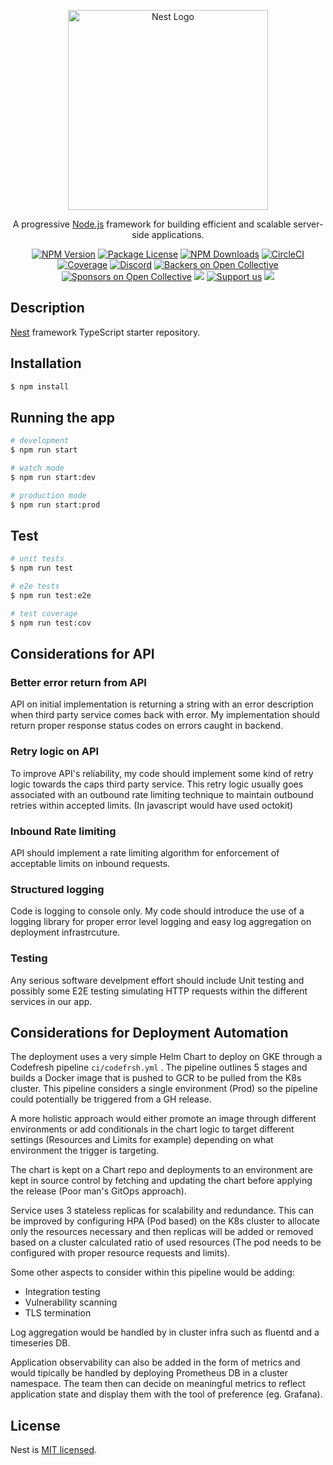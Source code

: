 <p align="center">
  <a href="http://nestjs.com/" target="blank"><img src="https://nestjs.com/img/logo_text.svg" width="320" alt="Nest Logo" /></a>
</p>

[circleci-image]: https://img.shields.io/circleci/build/github/nestjs/nest/master?token=abc123def456
[circleci-url]: https://circleci.com/gh/nestjs/nest

  <p align="center">A progressive <a href="http://nodejs.org" target="_blank">Node.js</a> framework for building efficient and scalable server-side applications.</p>
    <p align="center">
<a href="https://www.npmjs.com/~nestjscore" target="_blank"><img src="https://img.shields.io/npm/v/@nestjs/core.svg" alt="NPM Version" /></a>
<a href="https://www.npmjs.com/~nestjscore" target="_blank"><img src="https://img.shields.io/npm/l/@nestjs/core.svg" alt="Package License" /></a>
<a href="https://www.npmjs.com/~nestjscore" target="_blank"><img src="https://img.shields.io/npm/dm/@nestjs/common.svg" alt="NPM Downloads" /></a>
<a href="https://circleci.com/gh/nestjs/nest" target="_blank"><img src="https://img.shields.io/circleci/build/github/nestjs/nest/master" alt="CircleCI" /></a>
<a href="https://coveralls.io/github/nestjs/nest?branch=master" target="_blank"><img src="https://coveralls.io/repos/github/nestjs/nest/badge.svg?branch=master#9" alt="Coverage" /></a>
<a href="https://discord.gg/G7Qnnhy" target="_blank"><img src="https://img.shields.io/badge/discord-online-brightgreen.svg" alt="Discord"/></a>
<a href="https://opencollective.com/nest#backer" target="_blank"><img src="https://opencollective.com/nest/backers/badge.svg" alt="Backers on Open Collective" /></a>
<a href="https://opencollective.com/nest#sponsor" target="_blank"><img src="https://opencollective.com/nest/sponsors/badge.svg" alt="Sponsors on Open Collective" /></a>
  <a href="https://paypal.me/kamilmysliwiec" target="_blank"><img src="https://img.shields.io/badge/Donate-PayPal-ff3f59.svg"/></a>
    <a href="https://opencollective.com/nest#sponsor"  target="_blank"><img src="https://img.shields.io/badge/Support%20us-Open%20Collective-41B883.svg" alt="Support us"></a>
  <a href="https://twitter.com/nestframework" target="_blank"><img src="https://img.shields.io/twitter/follow/nestframework.svg?style=social&label=Follow"></a>
</p>
  <!--[![Backers on Open Collective](https://opencollective.com/nest/backers/badge.svg)](https://opencollective.com/nest#backer)
  [![Sponsors on Open Collective](https://opencollective.com/nest/sponsors/badge.svg)](https://opencollective.com/nest#sponsor)-->

## Description

[Nest](https://github.com/nestjs/nest) framework TypeScript starter repository.

## Installation

```bash
$ npm install
```

## Running the app

```bash
# development
$ npm run start

# watch mode
$ npm run start:dev

# production mode
$ npm run start:prod
```

## Test

```bash
# unit tests
$ npm run test

# e2e tests
$ npm run test:e2e

# test coverage
$ npm run test:cov
```

## Considerations for API

### Better error return from API
API on initial implementation is returning a string with an error description when third party service comes back with error. My implementation should return proper response status codes on errors caught in backend.

### Retry logic on API
To improve API's reliability, my code should implement some kind of retry logic towards the caps third party service. This retry logic usually goes associated with an outbound rate limiting technique to maintain outbound retries within accepted limits. (In javascript would have used octokit)

### Inbound Rate limiting
API should implement a rate limiting algorithm for enforcement of acceptable limits on inbound requests. 

### Structured logging
Code is logging to console only. My code should introduce the use of a logging library for proper error level logging and easy log aggregation on deployment infrastrcuture.

### Testing
Any serious software develpment effort should include Unit testing and possibly some E2E testing simulating HTTP requests within the different services in our app.

## Considerations for Deployment Automation

The deployment uses a very simple Helm Chart to deploy on GKE through a Codefresh pipeline `ci/codefrsh.yml` . The pipeline outlines 5 stages and builds a Docker image that is pushed to GCR to be pulled from the K8s cluster. This pipeline considers a single environment (Prod) so the pipeline could potentially be triggered from a GH release. 

A more holistic approach would either promote an image through different environments or add conditionals in the chart logic to target different settings (Resources and Limits for example) depending on what environment the trigger is targeting.

The chart is kept on a Chart repo and deployments to an environment are kept in source control by fetching and updating the chart before applying the release (Poor man's GitOps approach).

Service uses 3 stateless replicas for scalability and redundance. This can be improved by configuring HPA (Pod based) on the K8s cluster to  allocate only the resources necessary and then replicas will be added or removed based on a cluster calculated ratio of used resources (The pod needs to be configured with proper resource requests and limits).

Some other aspects to consider within this pipeline would be adding:

* Integration testing
* Vulnerability scanning
* TLS termination

Log aggregation would be handled by in cluster infra such as fluentd and a timeseries DB.

Application observability can also be added in the form of metrics and would tipically be handled by deploying Prometheus DB in a cluster namespace. The team then can decide on meaningful metrics to reflect application state and display them with the tool of preference (eg. Grafana).


## License

Nest is [MIT licensed](LICENSE).
